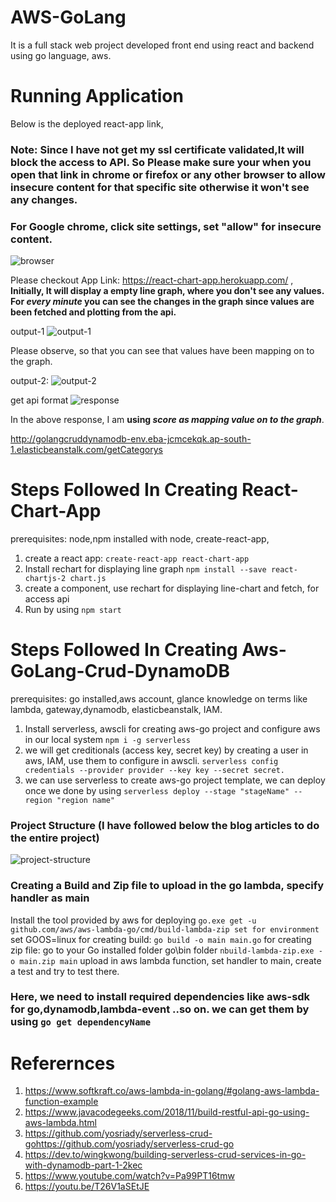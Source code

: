 # AWS-GoLang
It is a full stack web project developed  front end using react and backend using go language, aws.


# Running Application
Below is the deployed react-app link,

### Note:   Since I have not get my ssl certificate validated,It will block the access to API. So Please make sure your when you open that link in chrome or firefox or any other browser to allow insecure content for that specific site otherwise it won't see any changes.

### For Google chrome, click site settings, set "allow" for insecure content.
![browser](https://user-images.githubusercontent.com/47274869/99748503-a601d900-2b02-11eb-87ba-ddcd46ce902d.jpg)

 Please checkout App Link: https://react-chart-app.herokuapp.com/ , **Initially, It will display a empty line graph, where you don't see any values. For _every minute_ you can see the changes in the graph since values are been fetched and plotting from the api.**
 
 
 output-1 ![output-1](https://user-images.githubusercontent.com/47274869/99748237-28d66400-2b02-11eb-8d7a-881f29755cee.jpg)
 
 Please observe, so that you can see that values have been mapping on to the graph.
 
 output-2: ![output-2](https://user-images.githubusercontent.com/47274869/99747765-30493d80-2b01-11eb-9d71-c5f66b6eac24.jpg)
 
 get api format
 ![response](https://user-images.githubusercontent.com/47274869/99750445-6ccb6800-2b06-11eb-9634-befc6d0953f8.jpg)
 
 In the above response, I am **using _score as mapping value on to the graph_**.  
 
 http://golangcruddynamodb-env.eba-jcmcekqk.ap-south-1.elasticbeanstalk.com/getCategorys
 

# Steps Followed In Creating React-Chart-App
 prerequisites: node,npm installed with node, create-react-app,
 1. create a react app:  ```create-react-app react-chart-app ``` 
 2. Install  rechart for displaying line graph ```npm install --save react-chartjs-2 chart.js``` 
 3. create a component, use rechart for displaying line-chart and fetch, for access api
 4. Run by using ```npm start```



# Steps Followed In Creating Aws-GoLang-Crud-DynamoDB
 prerequisites: go installed,aws account, glance knowledge on terms like lambda, gateway,dynamodb, elasticbeanstalk, IAM.
1.  Install serverless, awscli for creating aws-go project and configure aws in our local system
 ```npm i -g serverless```  
 2. we will get creditionals (access key, secret key) by creating a user in aws, IAM, use them to configure in awscli.
 ```serverless config credentials --provider provider --key key --secret secret.```
 3. we can use serverless to create aws-go project template, we can deploy once we done by using 
 ```serverless deploy --stage "stageName" --region "region name"``` 

### Project Structure (I have followed below the blog articles to do the entire project)
 ![project-structure](https://user-images.githubusercontent.com/47274869/99754642-d0f22a00-2b0e-11eb-8e4b-85114a3d4b01.jpg)
 
### Creating a Build and Zip file to upload in the go lambda, specify handler as main
Install the tool provided by aws for deploying ```go.exe get -u github.com/aws/aws-lambda-go/cmd/build-lambda-zip
set for environment ```set GOOS=linux 
for creating build: ```go build -o main main.go```
for creating zip file: go to your Go installed folder go\bin folder ```nbuild-lambda-zip.exe -o main.zip main```
upload in aws lambda function, set handler to main, create a test and try to test there.
 
 
### Here, we need to install required dependencies like aws-sdk for go,dynamodb,lambda-event ..so on. we can get them by using ```go get dependencyName```
  

# Referernces
1. https://www.softkraft.co/aws-lambda-in-golang/#golang-aws-lambda-function-example
2. https://www.javacodegeeks.com/2018/11/build-restful-api-go-using-aws-lambda.html
3. https://github.com/yosriady/serverless-crud-gohttps://github.com/yosriady/serverless-crud-go
4. https://dev.to/wingkwong/building-serverless-crud-services-in-go-with-dynamodb-part-1-2kec
5. https://www.youtube.com/watch?v=Pa99PT16tmw
6. https://youtu.be/T26V1aSEtJE




 
 
 


